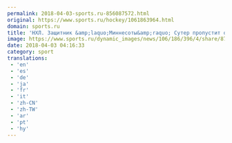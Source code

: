 ```yaml
---
permalink: 2018-04-03-sports.ru-856087572.html
original: https://www.sports.ru/hockey/1061863964.html
domain: sports.ru
title: 'НХЛ. Защитник &amp;laquo;Миннесоты&amp;raquo; Сутер пропустит остаток сезона из-за перелома кости голеностопа'
image: https://www.sports.ru/dynamic_images/news/106/186/396/4/share/87568d.png
date: 2018-04-03 04:16:33
category: sport
translations: 
 - 'en'
 - 'es'
 - 'de'
 - 'ja'
 - 'fr'
 - 'it'
 - 'zh-CN'
 - 'zh-TW'
 - 'ar'
 - 'pt'
 - 'hy'
---
```


